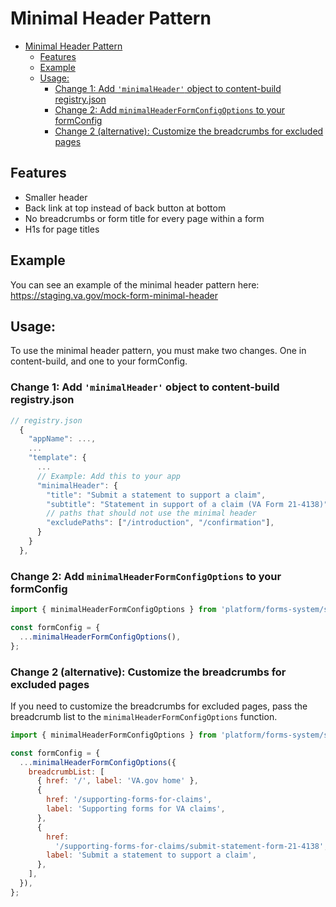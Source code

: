 # Minimal Header Pattern

- [Minimal Header Pattern](#minimal-header-pattern)
  - [Features](#features)
  - [Example](#example)
  - [Usage:](#usage)
    - [Change 1: Add `'minimalHeader'` object to content-build registry.json](#change-1-add-minimalheader-object-to-content-build-registryjson)
    - [Change 2: Add `minimalHeaderFormConfigOptions` to your formConfig](#change-2-add-minimalheaderformconfigoptions-to-your-formconfig)
    - [Change 2 (alternative): Customize the breadcrumbs for excluded pages](#change-2-alternative-customize-the-breadcrumbs-for-excluded-pages)


## Features
- Smaller header
- Back link at top instead of back button at bottom
- No breadcrumbs or form title for every page within a form
- H1s for page titles

## Example
You can see an example of the minimal header pattern here: https://staging.va.gov/mock-form-minimal-header

## Usage:
To use the minimal header pattern, you must make two changes. One in content-build, and one to your formConfig.

### Change 1: Add `'minimalHeader'` object to content-build registry.json
```js
// registry.json
  {
    "appName": ...,
    ...
    "template": {
      ...
      // Example: Add this to your app
      "minimalHeader": {
        "title": "Submit a statement to support a claim",
        "subtitle": "Statement in support of a claim (VA Form 21-4138)",
        // paths that should not use the minimal header
        "excludePaths": ["/introduction", "/confirmation"],
      }
    }
  },
```
### Change 2: Add `minimalHeaderFormConfigOptions` to your formConfig
```js
import { minimalHeaderFormConfigOptions } from 'platform/forms-system/src/js/patterns/minimal-header';

const formConfig = {
  ...minimalHeaderFormConfigOptions(),
};
```

### Change 2 (alternative): Customize the breadcrumbs for excluded pages

If you need to customize the breadcrumbs for excluded pages, pass the breadcrumb list to the `minimalHeaderFormConfigOptions` function.

```js
import { minimalHeaderFormConfigOptions } from 'platform/forms-system/src/js/patterns/minimal-header';

const formConfig = {
  ...minimalHeaderFormConfigOptions({
    breadcrumbList: [
      { href: '/', label: 'VA.gov home' },
      {
        href: '/supporting-forms-for-claims',
        label: 'Supporting forms for VA claims',
      },
      {
        href:
          '/supporting-forms-for-claims/submit-statement-form-21-4138',
        label: 'Submit a statement to support a claim',
      },
    ],
  }),
};
```
